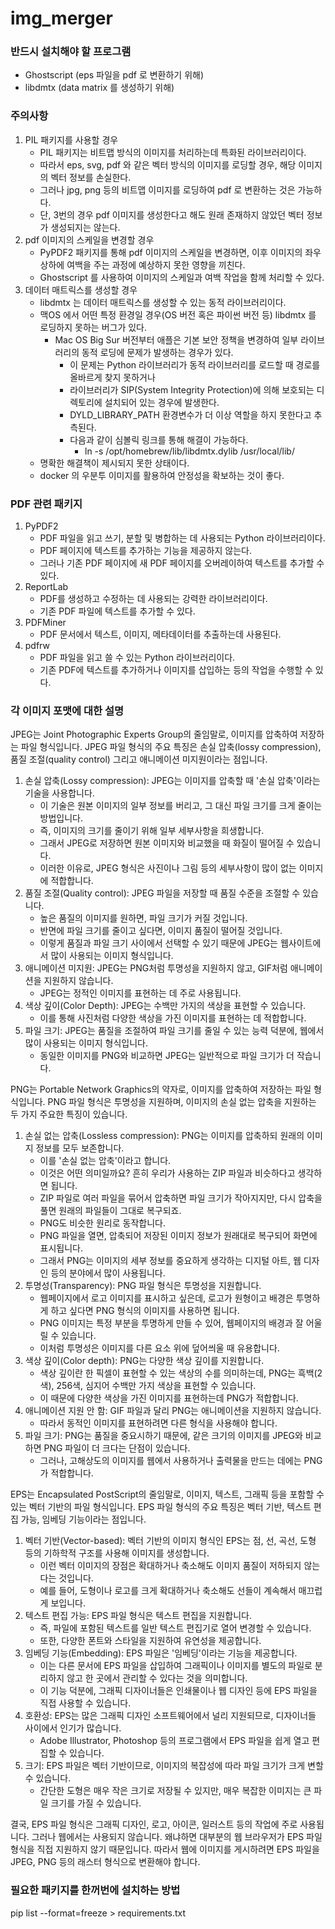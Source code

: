 # img_merger

### 반드시 설치해야 할 프로그램

- Ghostscript (eps 파일을 pdf 로 변환하기 위해)
- libdmtx (data matrix 를 생성하기 위해)

### 주의사항

1. PIL 패키지를 사용할 경우
    - PIL 패키지는 비트맵 방식의 이미지를 처리하는데 특화된 라이브러리이다.
    - 따라서 eps, svg, pdf 와 같은 벡터 방식의 이미지를 로딩할 경우, 해당 이미지의 벡터 정보를 손실한다.
    - 그러나 jpg, png 등의 비트맵 이미지를 로딩하여 pdf 로 변환하는 것은 가능하다.
    - 단, 3번의 경우 pdf 이미지를 생성한다고 해도 원래 존재하지 않았던 벡터 정보가 생성되지는 않는다.
2. pdf 이미지의 스케일을 변경할 경우
    - PyPDF2 패키지를 통해 pdf 이미지의 스케일을 변경하면, 이후 이미지의 좌우상하에 여백을 주는 과정에 예상하지 못한 영향을 끼친다.
    - Ghostscript 를 사용하여 이미지의 스케일과 여백 작업을 함께 처리할 수 있다.
3. 데이터 매트릭스를 생성할 경우
    - libdmtx 는 데이터 매트릭스를 생성할 수 있는 동적 라이브러리이다.
    - 맥OS 에서 어떤 특정 환경일 경우(OS 버전 혹은 파이썬 버전 등) libdmtx 를 로딩하지 못하는 버그가 있다.
        - Mac OS Big Sur 버전부터 애플은 기본 보안 정책을 변경하여 일부 라이브러리의 동적 로딩에 문제가 발생하는 경우가 있다.
            - 이 문제는 Python 라이브러리가 동적 라이브러리를 로드할 때 경로를 올바르게 찾지 못하거나
            - 라이브러리가 SIP(System Integrity Protection)에 의해 보호되는 디렉토리에 설치되어 있는 경우에 발생한다.
            - DYLD_LIBRARY_PATH 환경변수가 더 이상 역할을 하지 못한다고 추측된다.
            - 다음과 같이 심볼릭 링크를 통해 해결이 가능하다.
                - ln -s /opt/homebrew/lib/libdmtx.dylib /usr/local/lib/
    - 명확한 해결책이 제시되지 못한 상태이다.
    - docker 의 우분투 이미지를 활용하여 안정성을 확보하는 것이 좋다.

### PDF 관련 패키지

1. PyPDF2
    - PDF 파일을 읽고 쓰기, 분할 및 병합하는 데 사용되는 Python 라이브러리이다.
    - PDF 페이지에 텍스트를 추가하는 기능을 제공하지 않는다.
    - 그러나 기존 PDF 페이지에 새 PDF 페이지를 오버레이하여 텍스트를 추가할 수 있다.
2. ReportLab
    - PDF를 생성하고 수정하는 데 사용되는 강력한 라이브러리이다.
    - 기존 PDF 파일에 텍스트를 추가할 수 있다.
3. PDFMiner
    - PDF 문서에서 텍스트, 이미지, 메타데이터를 추출하는데 사용된다.
4. pdfrw
    - PDF 파일을 읽고 쓸 수 있는 Python 라이브러리이다.
    - 기존 PDF에 텍스트를 추가하거나 이미지를 삽입하는 등의 작업을 수행할 수 있다.

### 각 이미지 포맷에 대한 설명

JPEG는 Joint Photographic Experts Group의 줄임말로, 이미지를 압축하여 저장하는 파일 형식입니다.
JPEG 파일 형식의 주요 특징은 손실 압축(lossy compression), 품질 조절(quality control) 그리고 애니메이션 미지원이라는 점입니다.

1. 손실 압축(Lossy compression): JPEG는 이미지를 압축할 때 '손실 압축'이라는 기술을 사용합니다.
    - 이 기술은 원본 이미지의 일부 정보를 버리고, 그 대신 파일 크기를 크게 줄이는 방법입니다.
    - 즉, 이미지의 크기를 줄이기 위해 일부 세부사항을 희생합니다.
    - 그래서 JPEG로 저장하면 원본 이미지와 비교했을 때 화질이 떨어질 수 있습니다.
    - 이러한 이유로, JPEG 형식은 사진이나 그림 등의 세부사항이 많이 없는 이미지에 적합합니다.
2. 품질 조절(Quality control): JPEG 파일을 저장할 때 품질 수준을 조절할 수 있습니다.
    - 높은 품질의 이미지를 원하면, 파일 크기가 커질 것입니다.
    - 반면에 파일 크기를 줄이고 싶다면, 이미지 품질이 떨어질 것입니다.
    - 이렇게 품질과 파일 크기 사이에서 선택할 수 있기 때문에 JPEG는 웹사이트에서 많이 사용되는 이미지 형식입니다.
3. 애니메이션 미지원: JPEG는 PNG처럼 투명성을 지원하지 않고, GIF처럼 애니메이션을 지원하지 않습니다.
    - JPEG는 정적인 이미지를 표현하는 데 주로 사용됩니다.
4. 색상 깊이(Color Depth): JPEG는 수백만 가지의 색상을 표현할 수 있습니다.
    - 이를 통해 사진처럼 다양한 색상을 가진 이미지를 표현하는 데 적합합니다.
5. 파일 크기: JPEG는 품질을 조절하여 파일 크기를 줄일 수 있는 능력 덕분에, 웹에서 많이 사용되는 이미지 형식입니다.
    - 동일한 이미지를 PNG와 비교하면 JPEG는 일반적으로 파일 크기가 더 작습니다.

PNG는 Portable Network Graphics의 약자로, 이미지를 압축하여 저장하는 파일 형식입니다.
PNG 파일 형식은 투명성을 지원하며, 이미지의 손실 없는 압축을 지원하는 두 가지 주요한 특징이 있습니다.

1. 손실 없는 압축(Lossless compression): PNG는 이미지를 압축하되 원래의 이미지 정보를 모두 보존합니다.
    - 이를 '손실 없는 압축'이라고 합니다.
    - 이것은 어떤 의미일까요? 흔히 우리가 사용하는 ZIP 파일과 비슷하다고 생각하면 됩니다.
    - ZIP 파일로 여러 파일을 묶어서 압축하면 파일 크기가 작아지지만, 다시 압축을 풀면 원래의 파일들이 그대로 복구되죠.
    - PNG도 비슷한 원리로 동작합니다.
    - PNG 파일을 열면, 압축되어 저장된 이미지 정보가 원래대로 복구되어 화면에 표시됩니다.
    - 그래서 PNG는 이미지의 세부 정보를 중요하게 생각하는 디지털 아트, 웹 디자인 등의 분야에서 많이 사용됩니다.
2. 투명성(Transparency): PNG 파일 형식은 투명성을 지원합니다.
    - 웹페이지에서 로고 이미지를 표시하고 싶은데, 로고가 원형이고 배경은 투명하게 하고 싶다면 PNG 형식의 이미지를 사용하면 됩니다.
    - PNG 이미지는 특정 부분을 투명하게 만들 수 있어, 웹페이지의 배경과 잘 어울릴 수 있습니다.
    - 이처럼 투명성은 이미지를 다른 요소 위에 덮어씌울 때 유용합니다.
3. 색상 깊이(Color depth): PNG는 다양한 색상 깊이를 지원합니다.
    - 색상 깊이란 한 픽셀이 표현할 수 있는 색상의 수를 의미하는데, PNG는 흑백(2색), 256색, 심지어 수백만 가지 색상을 표현할 수 있습니다.
    - 이 때문에 다양한 색상을 가진 이미지를 표현하는데 PNG가 적합합니다.
4. 애니메이션 지원 안 함: GIF 파일과 달리 PNG는 애니메이션을 지원하지 않습니다.
    - 따라서 동적인 이미지를 표현하려면 다른 형식을 사용해야 합니다.
5. 파일 크기: PNG는 품질을 중요시하기 때문에, 같은 크기의 이미지를 JPEG와 비교하면 PNG 파일이 더 크다는 단점이 있습니다.
    - 그러나, 고해상도의 이미지를 웹에서 사용하거나 출력물을 만드는 데에는 PNG가 적합합니다.

EPS는 Encapsulated PostScript의 줄임말로, 이미지, 텍스트, 그래픽 등을 포함할 수 있는 벡터 기반의 파일 형식입니다.
EPS 파일 형식의 주요 특징은 벡터 기반, 텍스트 편집 가능, 임베딩 기능이라는 점입니다.

1. 벡터 기반(Vector-based): 벡터 기반의 이미지 형식인 EPS는 점, 선, 곡선, 도형 등의 기하학적 구조를 사용해 이미지를 생성합니다.
    - 이런 벡터 이미지의 장점은 확대하거나 축소해도 이미지 품질이 저하되지 않는다는 것입니다.
    - 예를 들어, 도형이나 로고를 크게 확대하거나 축소해도 선들이 계속해서 매끄럽게 보입니다.
2. 텍스트 편집 가능: EPS 파일 형식은 텍스트 편집을 지원합니다.
    - 즉, 파일에 포함된 텍스트를 일반 텍스트 편집기로 열어 변경할 수 있습니다.
    - 또한, 다양한 폰트와 스타일을 지원하여 유연성을 제공합니다.
3. 임베딩 기능(Embedding): EPS 파일은 '임베딩'이라는 기능을 제공합니다.
    - 이는 다른 문서에 EPS 파일을 삽입하여 그래픽이나 이미지를 별도의 파일로 분리하지 않고 한 곳에서 관리할 수 있다는 것을 의미합니다.
    - 이 기능 덕분에, 그래픽 디자이너들은 인쇄물이나 웹 디자인 등에 EPS 파일을 직접 사용할 수 있습니다.
4. 호환성: EPS는 많은 그래픽 디자인 소프트웨어에서 널리 지원되므로, 디자이너들 사이에서 인기가 많습니다.
    - Adobe Illustrator, Photoshop 등의 프로그램에서 EPS 파일을 쉽게 열고 편집할 수 있습니다.
5. 크기: EPS 파일은 벡터 기반이므로, 이미지의 복잡성에 따라 파일 크기가 크게 변할 수 있습니다.
    - 간단한 도형은 매우 작은 크기로 저장될 수 있지만, 매우 복잡한 이미지는 큰 파일 크기를 가질 수 있습니다.

결국, EPS 파일 형식은 그래픽 디자인, 로고, 아이콘, 일러스트 등의 작업에 주로 사용됩니다.
그러나 웹에서는 사용되지 않습니다.
왜냐하면 대부분의 웹 브라우저가 EPS 파일 형식을 직접 지원하지 않기 때문입니다.
따라서 웹에 이미지를 게시하려면 EPS 파일을 JPEG, PNG 등의 래스터 형식으로 변환해야 합니다.

### 필요한 패키지를 한꺼번에 설치하는 방법

pip list --format=freeze > requirements.txt

